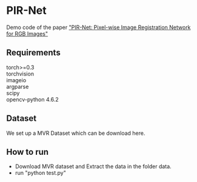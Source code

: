 # PIR-Net
Demo code of the paper ["PIR-Net: Pixel-wise Image Registration Network for RGB Images"](https://kns.cnki.net/kcms/detail/detail.aspx?dbcode=CAPJ&dbname=CAPJLAST&filename=BJHK20210130001&uniplatform=NZKPT&v=VPpzCYKdySObyMj5EuKWfL0MMwf0wL%25mmd2BPAwpxOxl%25mmd2FZaBhvMRgYsatG%25mmd2Fzibw3gK%25mmd2Bq6)
## Requirements
torch>=0.3  
torchvision  
imageio  
argparse  
scipy  
opencv-python 4.6.2
## Dataset
We set up a MVR Dataset which can be download here. 
## How to run
* Download MVR dataset and Extract the data in the folder data.  
* run "python test.py"

